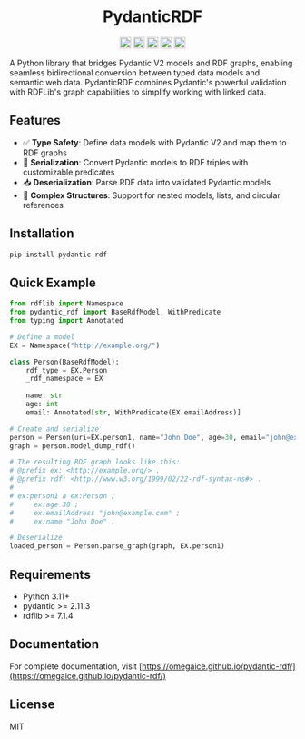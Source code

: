 <div align="center">

# PydanticRDF

[<img alt="github" src="https://img.shields.io/badge/github-Omegaice/pydantic--rdf-8da0cb?style=for-the-badge&logo=github" height="20">](https://github.com/Omegaice/pydantic-rdf)
[<img alt="PyPI" src="https://img.shields.io/pypi/v/pydantic-rdf?style=for-the-badge&color=1E88E5&logo=python" height="20">](https://pypi.org/project/pydantic-rdf)
[<img alt="Python" src="https://img.shields.io/pypi/pyversions/pydantic-rdf?style=for-the-badge&logo=python" height="20">](https://pypi.org/project/pydantic-rdf)
[<img alt="docs" src="https://img.shields.io/badge/docs-pydantic--rdf-blue?style=for-the-badge&logo=readthedocs" height="20">](https://omegaice.github.io/pydantic-rdf)
[<img alt="license" src="https://img.shields.io/github/license/Omegaice/pydantic-rdf?style=for-the-badge&color=green" height="20">](https://github.com/Omegaice/pydantic-rdf/blob/master/LICENSE)

</div>

A Python library that bridges Pydantic V2 models and RDF graphs, enabling seamless bidirectional conversion between typed data models and semantic web data. PydanticRDF combines Pydantic's powerful validation with RDFLib's graph capabilities to simplify working with linked data.

## Features

- ✅ **Type Safety**: Define data models with Pydantic V2 and map them to RDF graphs
- 🔄 **Serialization**: Convert Pydantic models to RDF triples with customizable predicates
- 📥 **Deserialization**: Parse RDF data into validated Pydantic models
- 🧩 **Complex Structures**: Support for nested models, lists, and circular references

## Installation

```bash
pip install pydantic-rdf
```

## Quick Example

```python
from rdflib import Namespace
from pydantic_rdf import BaseRdfModel, WithPredicate
from typing import Annotated

# Define a model
EX = Namespace("http://example.org/")

class Person(BaseRdfModel):
    rdf_type = EX.Person
    _rdf_namespace = EX
    
    name: str
    age: int
    email: Annotated[str, WithPredicate(EX.emailAddress)]

# Create and serialize
person = Person(uri=EX.person1, name="John Doe", age=30, email="john@example.com")
graph = person.model_dump_rdf()

# The resulting RDF graph looks like this:
# @prefix ex: <http://example.org/> .
# @prefix rdf: <http://www.w3.org/1999/02/22-rdf-syntax-ns#> .
#
# ex:person1 a ex:Person ;
#     ex:age 30 ;
#     ex:emailAddress "john@example.com" ;
#     ex:name "John Doe" .

# Deserialize
loaded_person = Person.parse_graph(graph, EX.person1)
```

## Requirements

- Python 3.11+
- pydantic >= 2.11.3
- rdflib >= 7.1.4

## Documentation

For complete documentation, visit [https://omegaice.github.io/pydantic-rdf/](https://omegaice.github.io/pydantic-rdf/)

## License

MIT